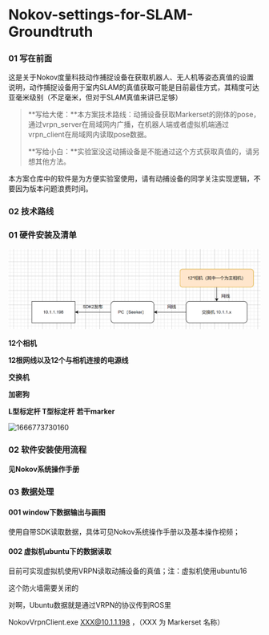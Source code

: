 # Nokov-settings-for-SLAM-Groundtruth

### 01 写在前面

这是关于Nokov度量科技动作捕捉设备在获取机器人、无人机等姿态真值的设置说明，动作捕捉设备用于室内SLAM的真值获取可能是目前最佳方式，其精度可达亚毫米级别（不足毫米，但对于SLAM真值来讲已足够）

> **写给大佬：**本方案技术路线：动捕设备获取Markerset的刚体的pose，通过vrpn_server在局域网内广播，在机器人端或者虚拟机端通过vrpn_client在局域网内读取pose数据。
>
> **写给小白：**实验室没这动捕设备是不能通过这个方式获取真值的，请另想其他方法。

本方案仓库中的软件是为方便实验室使用，请有动捕设备的同学关注实现逻辑，不要因为版本问题浪费时间。

### 02 技术路线

### 01 硬件安装及清单

![image-20221107215741073](README.assets/image-20221107215741073-1668689521342-3.png)

**12个相机**

**12根网线以及12个与相机连接的电源线**

**交换机**

**加密狗**

**L型标定杆 T型标定杆 若干marker** 

![1666773730160](/media/hao007/something/github/Nokov-settings-for-SLAM-Groundtruth/README.assets/1666773730160.png)

### 02 软件安装使用流程

**见Nokov系统操作手册**

### 03 数据处理

#### 001 window下数据输出与画图

使用自带SDK读取数据，具体可见Nokov系统操作手册以及基本操作视频；

#### 002 虚拟机ubuntu下的数据读取

目前可实现虚拟机使用VRPN读取动捕设备的真值；注：虚拟机使用ubuntu16



这个防火墙需要关闭的

对啊，Ubuntu数据就是通过VRPN的协议传到ROS里

NokovVrpnClient.exe XXX@10.1.1.198 ，（XXX 为 Markerset 名称）
